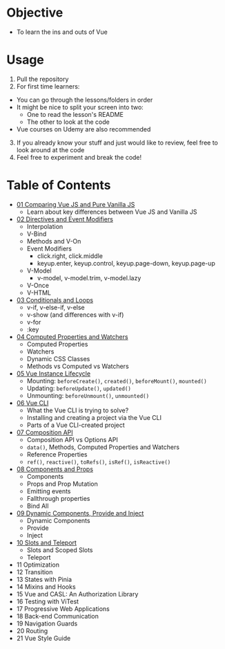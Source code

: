 # Objective
- To learn the ins and outs of Vue

# Usage
1. Pull the repository
2. For first time learners:
- You can go through the lessons/folders in order
- It might be nice to split your screen into two:
    - One to read the lesson's README
    - The other to look at the code
- Vue courses on Udemy are also recommended

3. If you already know your stuff and just would like to review, feel free to look around at the code
4. Feel free to experiment and break the code!

# Table of Contents
- [01 Comparing Vue JS and Pure Vanilla JS](./01-vue-vs-vanilla-js/)
  - Learn about key differences between Vue JS and Vanilla JS
- [02 Directives and Event Modifiers](./02-directives/)
  - Interpolation
  - V-Bind
  - Methods and V-On
  - Event Modifiers
    - click.right, click.middle
    - keyup.enter, keyup.control, keyup.page-down, keyup.page-up
  - V-Model
    - v-model, v-model.trim, v-model.lazy
  - V-Once
  - V-HTML
- [03 Conditionals and Loops](./03-conditionals-loops/)
  - v-if, v-else-if, v-else
  - v-show (and differences with v-if)
  - v-for
  - :key
- [04 Computed Properties and Watchers](./04-computed-watcher/)
  - Computed Properties
  - Watchers
  - Dynamic CSS Classes
  - Methods vs Computed vs Watchers
- [05 Vue Instance Lifecycle](./05-lifecycle/)
  - Mounting: `beforeCreate()`, `created()`, `beforeMount()`, `mounted()`
  - Updating: `beforeUpdate()`, `updated()`
  - Unmounting: `beforeUnmount()`, `unmounted()`
- [06 Vue CLI](./06-vue-cli/)
  - What the Vue CLI is trying to solve?
  - Installing and creating a project via the Vue CLI
  - Parts of a Vue CLI-created project
- [07 Composition API](./07-composition-api/)
  - Composition API vs Options API
  - `data()`, Methods, Computed Properties and Watchers
  - Reference Properties
  - `ref()`, `reactive()`, `toRefs()`, `isRef()`, `isReactive()`
- [08 Components and Props](./08-components-props/)
  - Components
  - Props and Prop Mutation
  - Emitting events
  - Fallthrough properties
  - Bind All
- [09 Dynamic Components, Provide and Inject](./09-provide-inject/)
  - Dynamic Components
  - Provide
  - Inject
- [10 Slots and Teleport](./10-slots-teleport/)
  - Slots and Scoped Slots
  - Teleport
- 11 Optimization
- 12 Transition
- 13 States with Pinia
- 14 Mixins and Hooks
- 15 Vue and CASL: An Authorization Library
- 16 Testing with ViTest
- 17 Progressive Web Applications
- 18 Back-end Communication
- 19 Navigation Guards
- 20 Routing
- 21 Vue Style Guide
